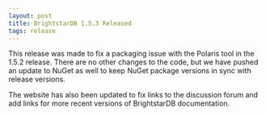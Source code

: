 ```yaml
---
layout: post
title: BrightstarDB 1.5.3 Released
tags: release
---
```

This release was made to fix a packaging issue with the Polaris tool in the 1.5.2 release. There are no other changes to the code, but we have pushed an update to NuGet as well to keep NuGet package versions in sync with release versions.

The website has also been updated to fix links to the discussion forum and add links for more recent versions of BrightstarDB documentation.